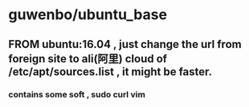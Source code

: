 # guwenbo/ubuntu_base

## FROM ubuntu:16.04 , just change the url from foreign site to ali(阿里) cloud of /etc/apt/sources.list , it might be faster.

### contains some soft , sudo curl vim
